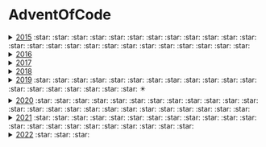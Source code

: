 # AdventOfCode
<details><summary><a href="year2015">2015</a> 
:star: :star: :star: :star: :star: :star: :star: :star: :star: :star: 
:star: :star: :star: :star: :star: :star: :star: :star: :star: :star: 
:star: :star: :star: :star: :star: 
</summary>
</details>
 
<details><summary><a href="year2016">2016</a></summary>
</details>

<details><summary><a href="year2017">2017</a></summary>
</details>

<details><summary><a href="year2018">2018</a></summary>
</details>

<details>
 <summary>
  <a href="year2019">2019</a>
   :star: :star: :star: :star: :star: :star: :star: :star: :star: :star:
   :star: :star: :star: :star: :star: :star: :star: :star: :star: 
   ✴️ 
 </summary>
</details>

<details>
 <summary>
  <a href="year2020">2020</a>
   :star: :star: :star: :star: :star: :star: :star: :star: :star: :star:
   :star: :star: :star: :star: :star: :star: :star: :star: :star: :star:
   :star: :star: :star: :star: :star:
 </summary>
</details>

<details>
 <summary>
  <a href="year2021">2021</a>
  :star: :star: :star: :star: :star: :star: :star: :star: :star: :star:
  :star: :star: :star: :star: :star: :star: :star: :star: :star: :star:
  :star: :star:
 </summary>
 
  * [Day 1](year2021/day1)
  
  * [Day 2](year2021/day2)
    
  * [Day 3](year2021/day3)
  
  * [Day 4](year2021/day4)
  
  * [Day 5](year2021/day5)
  
  * [Day 6](year2021/day6)
  
  * [Day 7](year2021/day07)
  
  * [Day 8](year2021/day08)
  
  * [Day 9](year2021/day09)
  
  * [Day 10](year2021/day10)
  
  * [Day 11](year2021/day11)
  
  * [Day 12](year2021/day12)
  
  * [Day 13](year2021/day13)
  
  * [Day 14](year2021/day14)
  
  * [Day 15](year2021/day15)
  
  * [Day 16](year2021/day16)
  
  * [Day 17](year2021/day17)
  
  * [Day 18](year2021/day18)
  
  * [Day 19](year2021/day19)
  
  * [Day 20](year2021/day20)
  
  * [Day 21](year2021/day21)
  
  * [Day 22](year2021/day22)
  
  * [Day 23](year2021/day23)
  
  * [Day 24](year2021/day24)

 </details>

<details><summary><a href="year2022">2022</a> :star: :star: :star:</summary>

  * [Day 1](year2022/day1) - Calorie Counting :star:
  
  * [Day 2](year2022/day2) - Rock Paper Scissors :star:
    
  * [Day 3](year2022/day3) - Rucksack Reorganization :star:
